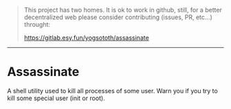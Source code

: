 > This project has two homes.
> It is ok to work in github, still, for a better decentralized web
> please consider contributing (issues, PR, etc...) throught:
>
> https://gitlab.esy.fun/yogsototh/assassinate

---


# Assassinate

A shell utility used to kill all processes of some user. 
Warn you if you try to kill some special user (init or root).

